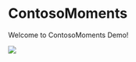 # ContosoMoments
Welcome to ContosoMoments Demo!

<a href="https://azuredeploy.net/?repository=https://github.com/azure-appservice-samples/ContosoMoments" target="_blank">
    <img src="http://azuredeploy.net/deploybutton.png"/>
</a>
